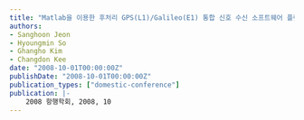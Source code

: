 ```yaml
---
title: "Matlab을 이용한 후처리 GPS(L1)/Galileo(E1) 통합 신호 수신 소프트웨어 플랫폼 개발"
authors:
- Sanghoon Jeon
- Hyoungmin So
- Ghangho Kim
- Changdon Kee
date: "2008-10-01T00:00:00Z"
publishDate: "2008-10-01T00:00:00Z"
publication_types: ["domestic-conference"]
publication: |-
    2008 항행학회, 2008, 10
---
```

